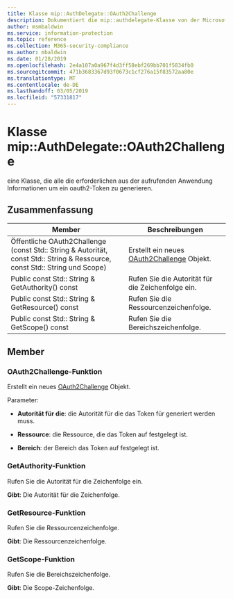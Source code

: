 ```yaml
---
title: Klasse mip::AuthDelegate::OAuth2Challenge
description: Dokumentiert die mip::authdelegate-Klasse von der Microsoft Information Protection (MIP) SDK.
author: msmbaldwin
ms.service: information-protection
ms.topic: reference
ms.collection: M365-security-compliance
ms.author: mbaldwin
ms.date: 01/28/2019
ms.openlocfilehash: 2e4a107a0a967f4d3ff58ebf269bb701f5834fb0
ms.sourcegitcommit: 471b3683367d93f0673c1cf276a15f83572aa80e
ms.translationtype: MT
ms.contentlocale: de-DE
ms.lasthandoff: 03/05/2019
ms.locfileid: "57331817"
---
```

# <a name="class-mipauthdelegateoauth2challenge"></a>Klasse mip::AuthDelegate::OAuth2Challenge 
eine Klasse, die alle die erforderlichen aus der aufrufenden Anwendung Informationen um ein oauth2-Token zu generieren.
  
## <a name="summary"></a>Zusammenfassung
 Member                        | Beschreibungen                                
--------------------------------|---------------------------------------------
Öffentliche OAuth2Challenge (const Std:: String & Autorität, const Std:: String & Ressource, const Std:: String und Scope)  |  Erstellt ein neues [OAuth2Challenge](class_mip_authdelegate_oauth2challenge.md) Objekt.
Public const Std:: String & GetAuthority() const  |  Rufen Sie die Autorität für die Zeichenfolge ein.
Public const Std:: String & GetResource() const  |  Rufen Sie die Ressourcenzeichenfolge.
Public const Std:: String & GetScope() const  |  Rufen Sie die Bereichszeichenfolge.
  
## <a name="members"></a>Member
  
### <a name="oauth2challenge-function"></a>OAuth2Challenge-Funktion
Erstellt ein neues [OAuth2Challenge](class_mip_authdelegate_oauth2challenge.md) Objekt.

Parameter:  
* **Autorität für die**: die Autorität für die das Token für generiert werden muss. 


* **Ressource**: die Ressource, die das Token auf festgelegt ist. 


* **Bereich**: der Bereich das Token auf festgelegt ist.


  
### <a name="getauthority-function"></a>GetAuthority-Funktion
Rufen Sie die Autorität für die Zeichenfolge ein.

  
**Gibt**: Die Autorität für die Zeichenfolge.
  
### <a name="getresource-function"></a>GetResource-Funktion
Rufen Sie die Ressourcenzeichenfolge.

  
**Gibt**: Die Ressourcenzeichenfolge.
  
### <a name="getscope-function"></a>GetScope-Funktion
Rufen Sie die Bereichszeichenfolge.

  
**Gibt**: Die Scope-Zeichenfolge.
